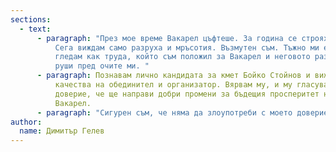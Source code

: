```yaml
---
sections:
  - text:
      - paragraph: "През мое време Вакарел цъфтеше. За година се строяха по 100 къщи.
          Сега виждам само разруха и мръсотия. Възмутен съм. Тъжно ми е да
          гледам как труда, който съм положил за Вакарел и неговото развитие се
          руши пред очите ми. "
      - paragraph: Познавам лично кандидата за кмет Бойко Стойнов и виждам в него
          качества на обединител и организатор. Вярвам му, и му гласувам
          доверие, че ще направи добри промени за бъдещия просперитет на
          Вакарел.
      - paragraph: "Сигурен съм, че няма да злоупотреби с моето доверие. "
author:
  name: Димитър Гелев
---
```

